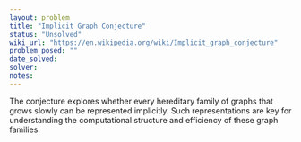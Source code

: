 ```yaml
---
layout: problem
title: "Implicit Graph Conjecture"
status: "Unsolved"
wiki_url: "https://en.wikipedia.org/wiki/Implicit_graph_conjecture"
problem_posed: ""
date_solved:
solver:
notes:
---
```

The conjecture explores whether every hereditary family of graphs that grows slowly can be represented implicitly. Such representations are key for understanding the computational structure and efficiency of these graph families.
